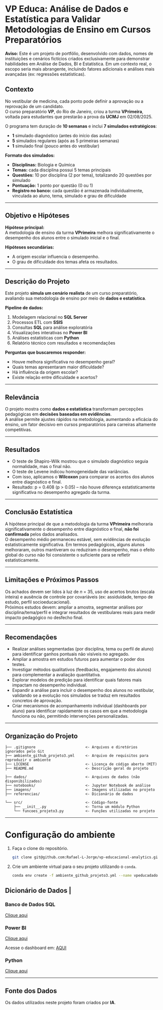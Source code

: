 # VP Educa: Análise de Dados e Estatística para Validar Metodologias de Ensino em Cursos Preparatórios

**Aviso:** Este é um projeto de portfólio, desenvolvido com dados, nomes de instituições e cenários fictícios criados exclusivamente para demonstrar habilidades em Análise de Dados, BI e Estatística. Em um contexto real, o escopo seria mais abrangente, incluindo fatores adicionais e análises mais avançadas (ex: regressões estatísticas).

## Contexto
No vestibular de medicina, cada ponto pode definir a aprovação ou a reprovação de um candidato.  
O curso preparatório **VP**, do Rio de Janeiro, criou a turma **VPrimeira**, voltada para estudantes que prestarão a prova da **UCMJ** em 02/08/2025.

O programa tem duração de **10 semanas** e inclui **7 simulados estratégicos**:
- **1** simulado diagnóstico (antes do início das aulas)
- **5** simulados regulares (após as 5 primeiras semanas)
- **1** simulado final (pouco antes do vestibular)

**Formato dos simulados:**
- **Disciplinas:** Biologia e Química
- **Temas:** cada disciplina possui 5 temas principais
- **Questões:** 10 por disciplina (2 por tema), totalizando 20 questões por simulado
- **Pontuação:** 1 ponto por questão (0 ou 1)
- **Registro no banco:** cada questão é armazenada individualmente, vinculada ao aluno, tema, simulado e grau de dificuldade

---

## Objetivo e Hipóteses

**Hipótese principal:**  
A metodologia de ensino da turma **VPrimeira** melhora significativamente o desempenho dos alunos entre o simulado inicial e o final.

**Hipóteses secundárias:**
- A origem escolar influencia o desempenho.
- O grau de dificuldade dos temas afeta os resultados.

---

## Descrição do Projeto
Este projeto **simula um cenário realista** de um curso preparatório, avaliando sua metodologia de ensino por meio de **dados e estatística**.

**Pipeline de dados:**
1. Modelagem relacional no **SQL Server**
2. Processos ETL com **SSIS**
3. Consultas **SQL** para análise exploratória
4. Visualizações interativas no **Power BI**
5. Análises estatísticas com **Python**
6. Relatório técnico com resultados e recomendações

**Perguntas que buscaremos responder:**
- Houve melhora significativa no desempenho geral?
- Quais temas apresentaram maior dificuldade?
- Há influência da origem escolar?
- Existe relação entre dificuldade e acertos?

---

## Relevância
O projeto mostra como **dados e estatística** transformam percepções pedagógicas em **decisões baseadas em evidências**.  
A análise permite ajustes rápidos na metodologia, aumentando a eficácia do ensino, um fator decisivo em cursos preparatórios para carreiras altamente competitivas.

---

## Resultados

- O teste de Shapiro-Wilk mostrou que o simulado diagnóstico seguia normalidade, mas o final não.  
- O teste de Levene indicou homogeneidade das variâncias.  
- Com isso, aplicamos o **Wilcoxon** para comparar os acertos dos alunos entre diagnóstico e final.  
- Resultado: p = 0.408 (p > 0.05) – não houve diferença estatisticamente significativa no desempenho agregado da turma.

---

## Conclusão Estatística

A hipótese principal de que a metodologia da turma **VPrimeira** melhoraria significativamente o desempenho entre diagnóstico e final, **não foi confirmada** pelos dados analisados.  
O desempenho médio permaneceu estável, sem evidências de evolução estatisticamente significativa.
Em termos pedagógicos, alguns alunos melhoraram, outros mantiveram ou reduziram o desempenho, mas o efeito global do curso não foi consistente o suficiente para se refletir estatisticamente.

---

## Limitações e Próximos Passos

Os achados devem ser lidos à luz de *n* = 35, uso de acertos brutos (escala inteira) e ausência de controle por covariáveis (ex: assiduidade, tempo de estudo, perfil socioeducacional).  
Próximos estudos devem: ampliar a amostra, segmentar análises por disciplina/tema/perfil e integrar resultados de vestibulares reais para medir impacto pedagógico no desfecho final.

---

## Recomendações

- Realizar análises segmentadas (por disciplina, tema ou perfil de aluno) para identificar ganhos pontuais não visíveis no agregado.  
- Ampliar a amostra em estudos futuros para aumentar o poder dos testes.  
- Investigar métodos qualitativos (feedbacks, engajamento dos alunos) para complementar a avaliação quantitativa.  
- Explorar modelos de predição para identificar quais fatores mais impactam no desempenho individual.  
- Expandir a análise para incluir o desempenho dos alunos no vestibular, validando se a evolução nos simulados se traduz em resultados concretos de aprovação.
- Criar mecanismos de acompanhamento individual (dashboards por aluno) para identificar rapidamente os casos em que a metodologia funciona ou não, permitindo intervenções personalizadas.

---

## Organização do Projeto

```
├── .gitignore                       <- Arquivos e diretórios ignorados pelo Git
├── ambiente_github_projeto3.yml     <- Arquivo de requisitos para reproduzir o ambiente
├── LICENSE                          <- Licença de código aberto (MIT)
├── README.md                        <- Descrição geral do projeto

├── dados/                           <- Arquivos de dados (não disponibilizados)
├── notebooks/                       <- Jupyter Notebook de análise
├── imagens/                         <- Imagens utilizadas no projeto
├── referencias/                     <- Dicionário de dados

└── src/                             <- Código-fonte
    ├── __init__.py                  <- Torna um módulo Python
    └── funcoes_projeto3.py          <- Funções utilizadas no projeto
```
---

# Configuração do ambiente

1. Faça o clone do repositório.

    ```bash
    git clone git@github.com:Rafael-L-Jorge/vp-educacional-analytics.git
    ```

2. Crie um ambiente virtual para o seu projeto utilizando o `conda`.

   ```bash
   conda env create -f ambiente_github_projeto3.yml --name vpeducadados
   ```

## Dicionário de Dados | 

### Banco de Dados SQL
[Clique aqui](referencias/01_dicionario_de_dados_sqlserver.md)

### Power BI
[Clique aqui](referencias/02_dicionario_de_dados_pbi.md)

Acesse o dashboard em: [AQUI](https://app.powerbi.com/view?r=eyJrIjoiOTA1ZWVhOWItZGM2Zi00MTc3LWI3OGMtYTY2NmE1OTZjNjRjIiwidCI6ImEwOGMzNWQxLWY2ZmMtNDI2MC1hMjUyLWNkM2ZmZWNlMDE2YiJ9)

### Python
[Clique aqui](referencias/03_dicionario_de_dados_python.md)


---

## Fonte dos Dados

Os dados utilizados neste projeto foram criados por **IA**.
